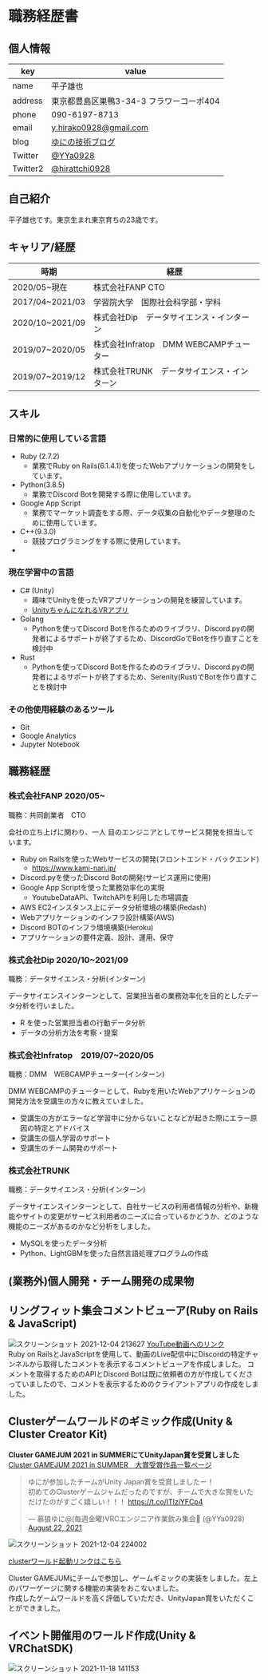 # 職務経歴書

## 個人情報
|key|value|
|---|-----|
|name|平子雄也|
|address|東京都豊島区巣鴨3-34-3 フラワーコーポ404|
|phone|090-6197-8713|
|email|y.hirako0928@gmail.com|
|blog|[ゆにの技術ブログ](https://yuniyuni.work/)|
|Twitter|[@YYa0928](https://twitter.com/YYa0928)|
|Twitter2|[@hirattchi0928](https://twitter.com/hirattchi0928)|


## 自己紹介
平子雄也です。東京生まれ東京育ちの23歳です。

## キャリア/経歴
|時期|経歴|
|---|-----|
|2020/05~現在|株式会社FANP CTO|
|2017/04~2021/03|学習院大学　国際社会科学部・学科|
|2020/10~2021/09|株式会社Dip　データサイエンス・インターン|
|2019/07~2020/05|株式会社Infratop　DMM WEBCAMPチューター|
|2019/07~2019/12|株式会社TRUNK　データサイエンス・インターン|


## スキル
### 日常的に使用している言語
- Ruby (2.7.2)
  - 業務でRuby on Rails(6.1.4.1)を使ったWebアプリケーションの開発をしています。
- Python(3.8.5)
  - 業務でDiscord Botを開発する際に使用しています。
- Google App Script
  - 業務でマーケット調査をする際、データ収集の自動化やデータ整理のために使用しています。
- C++(9.3.0)
  - 競技プログラミングをする際に使用しています。
- 

### 現在学習中の言語
- C# (Unity)
  - 趣味でUnityを使ったVRアプリケーションの開発を練習しています。
  - [UnityちゃんになれるVRアプリ](https://docs.google.com/presentation/d/1IzEoQ-IApBNrVWh8q3rroL8MG6pSkr82VZFvT6uZfjA/edit?usp=sharing)
- Golang
  - Pythonを使ってDiscord Botを作るためのライブラリ、Discord.pyの開発者によるサポートが終了するため、DiscordGoでBotを作り直すことを検討中
- Rust
  - Pythonを使ってDiscord Botを作るためのライブラリ、Discord.pyの開発者によるサポートが終了するため、Serenity(Rust)でBotを作り直すことを検討中

### その他使用経験のあるツール
- Git
- Google Analytics
- Jupyter Notebook

## 職務経歴
### 株式会社FANP 2020/05~  
職務：共同創業者　CTO  

会社の立ち上げに関わり、一人 目のエンジニアとしてサービス開発を担当しています。  
- Ruby on Railsを使ったWebサービスの開発(フロントエンド・バックエンド)
  - https://www.kami-nari.jp/
- Discord.pyを使ったDiscord Botの開発(サービス運用に使用)
- Google App Scriptを使った業務効率化の実現
  - YoutubeDataAPI、TwitchAPIを利用した市場調査
- AWS EC2インスタンス上にデータ分析環境の構築(Redash)
- Webアプリケーションのインフラ設計構築(AWS)
- Discord BOTのインフラ環境構築(Heroku)
- アプリケーションの要件定義、設計、運用、保守



### 株式会社Dip 2020/10~2021/09
職務：データサイエンス・分析(インターン)  
  
データサイエンスインターンとして、営業担当者の業務効率化を目的としたデータ分析を行いました。
- R を使った営業担当者の行動データ分析
- データの分析方法を考察・提案

### 株式会社Infratop　2019/07~2020/05
職務：DMM　WEBCAMPチューター(インターン)  
  
DMM WEBCAMPのチューターとして、Rubyを用いたWebアプリケーションの開発方法を受講生の方々に教えていました。
- 受講生の方がエラーなど学習中に分からないことなどが起きた際にエラー原因の特定とアドバイス
- 受講生の個人学習のサポート
- 受講生のチーム開発のサポート

### 株式会社TRUNK
職務：データサイエンス・分析(インターン)  
  
データサイエンスインターンとして、自社サービスの利用者情報の分析や、新機能やサイトの変更がサービス利用者のニーズに合っているかどうか、どのような機能のニーズがあるのかなど分析をしました。
- MySQLを使ったデータ分析
- Python、LightGBMを使った自然言語処理プログラムの作成

## (業務外)個人開発・チーム開発の成果物  

## リングフィット集会コメントビューア(Ruby on Rails & JavaScript)  
  
![スクリーンショット 2021-12-04 213627](https://user-images.githubusercontent.com/34731535/144709712-7c8e05e0-ec03-40f9-a914-4394fe931917.png)
[YouTube動画へのリンク](https://youtu.be/3lLou7-Q0ro?t=1725)  
Ruby on RailsとJavaScriptを使用して、動画のLive配信中にDiscordの特定チャンネルから取得したコメントを表示するコメントビューアを作成しました。
コメントを取得するためのAPIとDiscord Botは既に依頼者の方が作成してくださっていましたので、コメントを表示するためのクライアントアプリの作成をしました。  
  
  
## Clusterゲームワールドのギミック作成(Unity & Cluster Creator Kit) 
**Cluster GAMEJUM 2021 in SUMMERにてUnityJapan賞を受賞しました**
[Cluster GAMEJUM 2021 in SUMMER　大賞受賞作品一覧ページ](https://www.contest.cluster.mu/gamejam2021summer-award)

<blockquote class="twitter-tweet"><p lang="ja" dir="ltr">ゆにが参加したチームがUnity Japan賞を受賞しましたー！<br>初めてのClusterゲームジャムだったのですが、チームで大きな賞をいただけたのがすごく嬉しい！！！ <a href="https://t.co/lTIziYFCp4">https://t.co/lTIziYFCp4</a></p>&mdash; 慕狼ゆに@(毎週金曜)VRCエンジニア作業飲み集会🍺 (@YYa0928) <a href="https://twitter.com/YYa0928/status/1429429147386802181?ref_src=twsrc%5Etfw">August 22, 2021</a></blockquote> <script async src="https://platform.twitter.com/widgets.js" charset="utf-8"></script>

![スクリーンショット 2021-12-04 224002](https://user-images.githubusercontent.com/34731535/144711648-0140fef5-d69c-4958-904f-2c7f7a297af4.png)

[clusterワールド起動リンクはこちら](https://cluster.mu/w/91fa9a73-fece-49d2-9f81-91335626fb5b)

Cluster GAMEJUMにチームで参加し、ゲームギミックの実装をしました。左上のパワーゲージに関する機能の実装をおこないました。  
作成したゲームワールドを高く評価していただき、UnityJapan賞をいただくことができました。  


## イベント開催用のワールド作成(Unity & VRChatSDK) 

![スクリーンショット 2021-11-18 141153](https://user-images.githubusercontent.com/34731535/144712129-ee03b919-b956-4a38-b729-cc70df08e525.png)

